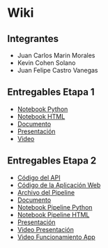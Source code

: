 # Wiki

## Integrantes
- Juan Carlos Marin Morales
- Kevin Cohen Solano
- Juan Felipe Castro Vanegas

## Entregables Etapa 1

- [Notebook Python](https://github.com/jmarinm/BI-G07-P1-Suicides/blob/main/notebooks/Proyecto_1.ipynb)
- [Notebook HTML](https://github.com/jmarinm/BI-G07-P1-Suicides/blob/main/notebooks/Proyecto1.pdf)
- [Documento](https://github.com/jmarinm/BI-G07-P1-Suicides/blob/main/Docs/Proyecto%201%20-%20BI.pdf)
- [Presentación](https://github.com/jmarinm/BI-G07-P1-Suicides/blob/main/Docs/Salud%20Mental.pdf)
- [Video](https://youtu.be/Fn2zlLQxVc8)

## Entregables Etapa 2
- [Código del API](https://github.com/jmarinm/BI-G07-P1-Suicides/tree/main/App/API)
- [Código de la Aplicación Web](https://github.com/jmarinm/BI-G07-P1-Suicides/tree/main/App/webapp)
- [Archivo del Pipeline](https://github.com/jmarinm/BI-G07-P1-Suicides/blob/main/App/API/assets/pipeline.joblib) 
- [Documento](https://github.com/jmarinm/BI-G07-P1-Suicides/blob/main/Docs/Proyecto%201%20-%20Parte%202%20-BI.pdf)
- [Notebook Pipeline Python](https://github.com/jmarinm/BI-G07-P1-Suicides/blob/main/notebooks/Proyecto_1_Parte_2.ipynb)
- [Notebook Pipeline HTML](https://github.com/jmarinm/BI-G07-P1-Suicides/blob/main/notebooks/Proyecto_1_Parte_2.html)
- [Presentación]()
- [Video Presentación]()
- [Video Funcionamiento App](https://youtu.be/OG8bMet3Eo0)
